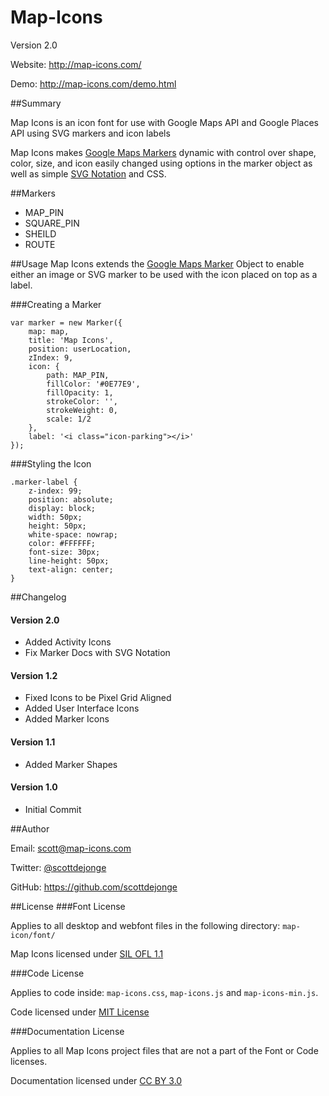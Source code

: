 Map-Icons
=========

Version 2.0

Website: <http://map-icons.com/>

Demo: <http://map-icons.com/demo.html>

##Summary

Map Icons is an icon font for use with Google Maps API and Google Places API using SVG markers and icon labels

Map Icons makes [Google Maps Markers](https://developers.google.com/maps/documentation/javascript/reference#Marker) dynamic with control over shape, color, size, and icon easily changed using options in the marker object as well as simple [SVG Notation](http://www.w3.org/TR/SVG/paths.html#PathData) and CSS.

##Markers

* MAP_PIN
* SQUARE_PIN
* SHEILD
* ROUTE

##Usage
Map Icons extends the [Google Maps Marker](https://developers.google.com/maps/documentation/javascript/reference#Marker) Object to enable either an image or SVG marker to be used with the icon placed on top as a label.

###Creating a Marker

```
var marker = new Marker({
	map: map,
	title: 'Map Icons',
	position: userLocation,
	zIndex: 9,
	icon: {
		path: MAP_PIN,
		fillColor: '#0E77E9',
		fillOpacity: 1,
		strokeColor: '',
		strokeWeight: 0,
		scale: 1/2
	},
	label: '<i class="icon-parking"></i>'
});
```

###Styling the Icon
```
.marker-label {
	z-index: 99;
	position: absolute;
	display: block;
	width: 50px;
	height: 50px;
	white-space: nowrap;
	color: #FFFFFF;
	font-size: 30px;
	line-height: 50px;
	text-align: center;
}
```

##Changelog

#### Version 2.0

* Added Activity Icons
* Fix Marker Docs with SVG Notation

#### Version 1.2

* Fixed Icons to be Pixel Grid Aligned
* Added User Interface Icons
* Added Marker Icons
 
#### Version 1.1

* Added Marker Shapes

#### Version 1.0

* Initial Commit

##Author

Email: <scott@map-icons.com>

Twitter: [@scottdejonge](http://twitter.com/scottdejonge)

GitHub: <https://github.com/scottdejonge>


##License
###Font License

Applies to all desktop and webfont files in the following directory: `map-icon/font/`

Map Icons licensed under [SIL OFL 1.1](http://scripts.sil.org/OFL)

###Code License

Applies to code inside: `map-icons.css`, `map-icons.js` and `map-icons-min.js`.

Code licensed under [MIT License](http://opensource.org/licenses/mit-license.html)

###Documentation License

Applies to all Map Icons project files that are not a part of the Font or Code licenses.

Documentation licensed under [CC BY 3.0](http://creativecommons.org/licenses/by/3.0/)